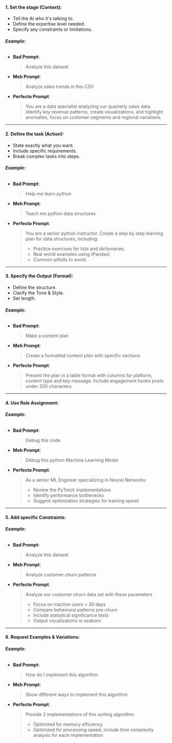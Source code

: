 #### **1. Set the stage (Context):**

- Tell the AI who it's talking to.
- Define the expertise level needed.
- Specify any constraints or limitations.

###### **Example:**

- **Bad Prompt**:
  > Analyze this dataset
- **Meh Prompt**:
  > Analyze sales trends in this CSV
- **Perfecto Prompt**:
  > You are a data specialist analyzing our quarterly sales data. Identify key revenue patterns, create visualizations, and highlight anomalies, focus on customer segments and regional variations.

---

#### **2. Define the task (Action):**

- State exactly what you want.
- Include specific requirements.
- Break complex tasks into steps.

###### **Example:**

- **Bad Prompt**:
  > Help me learn python
- **Meh Prompt**:
  > Teach me python data structures
- **Perfecto Prompt**:
  > You are a senior python instructor. Create a step by step learning plan for data structures, including:
  >
  > - Practice exercises for lists and dictionaries.
  > - Real world examples using (Pandas)
  > - Common pitfalls to avoid.

---

#### **3. Specify the Output (Format):**

- Define the structure.
- Clarify the Tone & Style.
- Set length.

###### **Example:**

- **Bad Prompt**:
  > Make a content plan
- **Meh Prompt**:
  > Create a formatted content plan with specific sections
- **Perfecto Prompt**:
  > Present the plan in a table format with columns for platform, content type and key message. Include engagement hooks posts under 200 characters

---

#### **4. Use Role Assignment:**

###### **Example:**

- **Bad Prompt**:
  > Debug this code
- **Meh Prompt**:
  > Debug this python Machine Learning Model
- **Perfecto Prompt**:
  > As a senior ML Engineer specializing in Neural Networks:
  >
  > - Review the PyTorck implementations
  > - Identify performance bottlenecks
  > - Suggest optimization strategies for training speed

---

#### **5. Add specific Constraints:**

###### **Example:**

- **Bad Prompt**:
  > Analyze this dataset
- **Meh Prompt**:
  > Analyze customer churn patterns
- **Perfecto Prompt**:
  > Analyze our customer churn data set with these parameters
  >
  > - Focus on inactive users > 30 days
  > - Compare behavioral patterns pre-churn
  > - Include statistical significance tests
  > - Output visualizations in seaborn

---

#### **6. Request Examples & Variations:**

###### **Example:**

- **Bad Prompt**:
  > How do I implement this algorithm
- **Meh Prompt**:
  > Show different ways to implement this algorithm
- **Perfecto Prompt**:
  > Provide 2 implementations of this sorting algorithm:
  >
  > - Optimized for memory efficiency
  > - Optimized for processing speed, include time complexity analysis for each implementation
